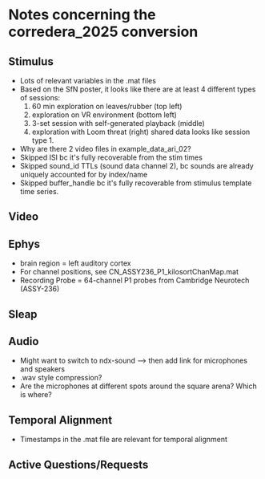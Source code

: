 # Notes concerning the corredera_2025 conversion

## Stimulus
- Lots of relevant variables in the .mat files
- Based on the SfN poster, it looks like there are at least 4 different types of sessions:
    1. 60 min exploration on leaves/rubber (top left)
    2. exploration on VR environment (bottom left)
    3. 3-set session with self-generated playback (middle)
    4. exploration with Loom threat (right)
shared data looks like session type 1.
- Why are there 2 video files in example_data_ari_02?
- Skipped ISI bc it's fully recoverable from the stim times
- Skipped sound_id TTLs (sound data channel 2), bc sounds are already uniquely accounted for by index/name
- Skipped buffer_handle bc it's fully recoverable from stimulus template time series.


## Video

## Ephys
- brain region = left auditory cortex
- For channel positions, see CN_ASSY236_P1_kilosortChanMap.mat
- Recording Probe = 64-channel P1 probes from Cambridge Neurotech (ASSY-236)

## Sleap

## Audio
- Might want to switch to ndx-sound --> then add link for microphones and speakers
- .wav style compression?
- Are the microphones at different spots around the square arena? Which is where?


## Temporal Alignment
- Timestamps in the .mat file are relevant for temporal alignment

## Active Questions/Requests
